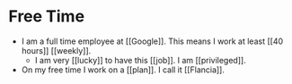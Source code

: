 # Free Time

- I am a full time employee at [[Google]]. This means I work at least [[40 hours]] [[weekly]].
  - I am very [[lucky]] to have this [[job]]. I am [[privileged]].
- On my free time I work on a [[plan]]. I call it [[Flancia]].


